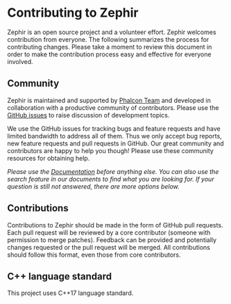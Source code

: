 # Contributing to Zephir

Zephir is an open source project and a volunteer effort. Zephir welcomes
contribution from everyone. The following summarizes the process for
contributing changes. Please take a moment to review this document in order
to make the contribution process easy and effective for everyone involved.

## Community

Zephir is maintained and supported by [Phalcon Team][team] and developed in
collaboration with a productive community of contributors. Please use the
[GitHub issues][issues] to raise discussion of development topics.

We use the GitHub issues for tracking bugs and feature requests and have
limited bandwidth to address all of them. Thus we only accept bug reports,
new feature requests and pull requests in GitHub. Our great community and
contributors are happy to help you though! Please use these community
resources for obtaining help.

_Please use the [Documentation][docs] before anything else. You can also use
the search feature in our documents to find what you are looking for. If your
question is still not answered, there are more options below._

## Contributions

Contributions to Zephir should be made in the form of GitHub pull requests.
Each pull request will be reviewed by a core contributor (someone with
permission to merge patches). Feedback can be provided and potentially changes
requested or the pull request will be merged. All contributions should follow
this format, even those from core contributors.

## C++ language standard

This project uses C++17 language standard.

[team]: https://phalcon.io/en-us/team
[issues]: https://github.com/zephir-lang/zephirc/issues
[docs]: https://docs.zephir-lang.com
